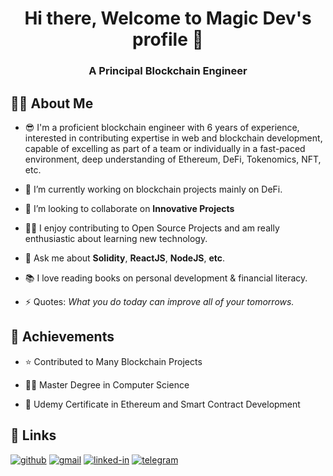 <h1 align="center">Hi there, Welcome to Magic Dev's profile 👋</h1>
<h3 align="center">A Principal Blockchain Engineer</h3>

## 🕵️‍♂️ About Me
- 😎 I'm a proficient blockchain engineer with 6 years of experience, interested in contributing expertise in web and blockchain development, capable of excelling as part of a team or individually in a fast-paced environment, deep understanding of Ethereum, DeFi, Tokenomics, NFT, etc.

- 🔭 I’m currently working on blockchain projects mainly on DeFi.

- 👯 I’m looking to collaborate on **Innovative Projects**

- 👨‍💻 I enjoy contributing to Open Source Projects and am really enthusiastic about learning new technology. 

- 💬 Ask me about **Solidity**, **ReactJS**, **NodeJS**, **etc**.

- 📚 I love reading books on personal development & financial literacy. 

- ⚡ Quotes: *What you do today can improve all of your tomorrows.*

## 🚀 Achievements
- ⭐ Contributed to Many Blockchain Projects

- 👨‍🎓 Master Degree in Computer Science

- 🥇 Udemy Certificate in Ethereum and Smart Contract Development

## 🔗 Links

[![github](https://img.shields.io/badge/GitHub-000000?style=for-the-badge&logo=GitHub&logoColor=white)](https://github.com/magic990619)
[![gmail](https://img.shields.io/badge/Gmail-D14836?style=for-the-badge&logo=Gmail&logoColor=white)](mailto:magicrjh0619@gmail.com)
[![linked-in](https://img.shields.io/badge/Linked_In-E4405F?style=for-the-badge&logo=LinkedIn&logoColor=white)](https://www.linkedin.com/in/blake-lin-aaa876203/)
[![telegram](https://img.shields.io/badge/Telegram-0077B5?style=for-the-badge&logo=Telegram&logoColor=white)](https://t.me/magicking10)
